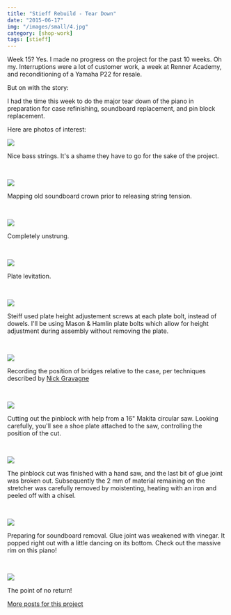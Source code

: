 ```yaml
---
title: "Stieff Rebuild - Tear Down"
date: "2015-06-17"
img: "/images/small/4.jpg"
category: [shop-work]
tags: [stieff]
---
```


Week 15? Yes. I made no progress on the project for the past 10 weeks. Oh my. Interruptions were a lot of customer work, a week at Renner Academy, and reconditioning of a Yamaha P22 for resale.

But on with the story:

I had the time this week to do the major tear down of the piano in preparation for case refinishing, soundboard replacement, and pin block replacement.

Here are photos of interest:

![](/images/medium/1.jpg)

Nice bass strings. It's a shame they have to go for the sake of the project.

 

![](/images/medium/2.jpg)

Mapping old soundboard crown prior to releasing string tension.

 

![](/images/medium/3.jpg)

Completely unstrung.

 

![](/images/medium/4.jpg)

Plate levitation.

 

![](/images/medium/5.jpg)

Steiff used plate height adjustement screws at each plate bolt, instead of dowels. I'll be using Mason & Hamlin plate bolts which allow for height adjustment during assembly without removing the plate.

 

![](/images/medium/6.jpg)

Recording the position of bridges relative to the case, per techniques described by [Nick Gravagne](http://www.gravagne.com)

 

![](/images/medium/7.jpg)

Cutting out the pinblock with help from a 16" Makita circular saw. Looking carefully, you'll see a shoe plate attached to the saw, controlling the position of the cut.

 

![](/images/medium/8.jpg)

The pinblock cut was finished with a hand saw, and the last bit of glue joint was broken out. Subsequently the 2 mm of material remaining on the stretcher was carefully removed by moistenting, heating with an iron and peeled off with a chisel.

 

![](/images/medium/9.jpg)

Preparing for soundboard removal. Glue joint was weakened with vinegar. It popped right out with a little dancing on its bottom. Check out the massive rim on this piano!

 

![](/images/medium/10.jpg)

The point of no return!

[More posts for this project](/tag/stieff)
